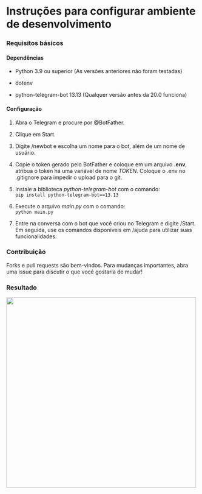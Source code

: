 # Instruções para configurar ambiente de desenvolvimento

### Requisitos básicos

#### Dependências

- Python 3.9 ou superior (As versões anteriores não foram testadas)

- dotenv

- python-telegram-bot 13.13 (Qualquer versão antes da 20.0 funciona)

#### Configuração

1. Abra o Telegram e procure por @BotFather.

2. Clique em Start.

3. Digite /newbot e escolha um nome para o bot, além de um nome de usuário.

4. Copie o token gerado pelo BotFather e coloque em um arquivo **.env**, atribua o token há uma variável de nome *TOKEN*. Coloque o .env no .gitignore para impedir o upload para o git.

5. Instale a biblioteca *python-telegram-bot* com o comando: \
```pip install python-telegram-bot==13.13```

6. Execute o arquivo *main.py* com o comando: \
```python main.py```

7. Entre na conversa com o bot que você criou no Telegram e digite /Start. Em seguida, use os comandos disponíveis em /ajuda para utilizar suas funcionalidades.


### Contribuição

Forks e pull requests são bem-vindos. Para mudanças importantes, abra uma issue para discutir o que você gostaria de mudar!

### Resultado

<img src='src/imgs/loja.jpg' style='width:500px;'/>